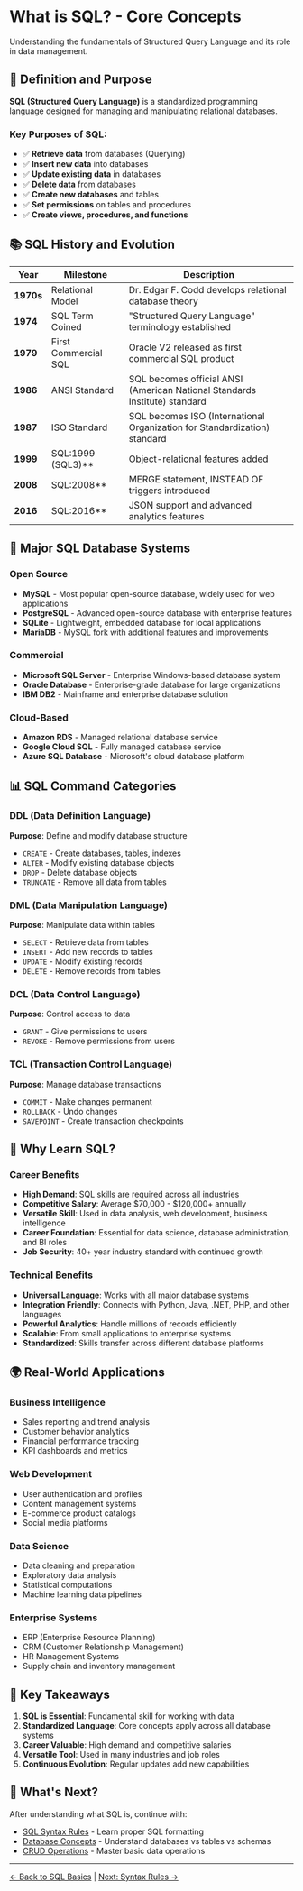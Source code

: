 # What is SQL? - Core Concepts

Understanding the fundamentals of Structured Query Language and its role in data management.

## 🎯 Definition and Purpose

**SQL (Structured Query Language)** is a standardized programming language designed for managing and manipulating relational databases.

### Key Purposes of SQL:
- ✅ **Retrieve data** from databases (Querying)
- ✅ **Insert new data** into databases
- ✅ **Update existing data** in databases  
- ✅ **Delete data** from databases
- ✅ **Create new databases** and tables
- ✅ **Set permissions** on tables and procedures
- ✅ **Create views, procedures, and functions**

## 📚 SQL History and Evolution

| Year | Milestone | Description |
|------|-----------|-------------|
| **1970s** | Relational Model | Dr. Edgar F. Codd develops relational database theory |
| **1974** | SQL Term Coined | "Structured Query Language" terminology established |
| **1979** | First Commercial SQL | Oracle V2 released as first commercial SQL product |
| **1986** | ANSI Standard | SQL becomes official ANSI (American National Standards Institute) standard |
| **1987** | ISO Standard | SQL becomes ISO (International Organization for Standardization) standard |
| **1999** | SQL:1999 (SQL3)** | Object-relational features added |
| **2008** | SQL:2008** | MERGE statement, INSTEAD OF triggers introduced |
| **2016** | SQL:2016** | JSON support and advanced analytics features |

## 🏢 Major SQL Database Systems

### Open Source
- **MySQL** - Most popular open-source database, widely used for web applications
- **PostgreSQL** - Advanced open-source database with enterprise features
- **SQLite** - Lightweight, embedded database for local applications
- **MariaDB** - MySQL fork with additional features and improvements

### Commercial
- **Microsoft SQL Server** - Enterprise Windows-based database system
- **Oracle Database** - Enterprise-grade database for large organizations
- **IBM DB2** - Mainframe and enterprise database solution

### Cloud-Based
- **Amazon RDS** - Managed relational database service
- **Google Cloud SQL** - Fully managed database service
- **Azure SQL Database** - Microsoft's cloud database platform

## 📊 SQL Command Categories

### DDL (Data Definition Language)
**Purpose**: Define and modify database structure
- `CREATE` - Create databases, tables, indexes
- `ALTER` - Modify existing database objects
- `DROP` - Delete database objects
- `TRUNCATE` - Remove all data from tables

### DML (Data Manipulation Language)  
**Purpose**: Manipulate data within tables
- `SELECT` - Retrieve data from tables
- `INSERT` - Add new records to tables
- `UPDATE` - Modify existing records
- `DELETE` - Remove records from tables

### DCL (Data Control Language)
**Purpose**: Control access to data
- `GRANT` - Give permissions to users
- `REVOKE` - Remove permissions from users

### TCL (Transaction Control Language)
**Purpose**: Manage database transactions
- `COMMIT` - Make changes permanent
- `ROLLBACK` - Undo changes
- `SAVEPOINT` - Create transaction checkpoints

## 💼 Why Learn SQL?

### Career Benefits
- **High Demand**: SQL skills are required across all industries
- **Competitive Salary**: Average $70,000 - $120,000+ annually
- **Versatile Skill**: Used in data analysis, web development, business intelligence
- **Career Foundation**: Essential for data science, database administration, and BI roles
- **Job Security**: 40+ year industry standard with continued growth

### Technical Benefits
- **Universal Language**: Works with all major database systems
- **Integration Friendly**: Connects with Python, Java, .NET, PHP, and other languages
- **Powerful Analytics**: Handle millions of records efficiently
- **Scalable**: From small applications to enterprise systems
- **Standardized**: Skills transfer across different database platforms

## 🌍 Real-World Applications

### Business Intelligence
- Sales reporting and trend analysis
- Customer behavior analytics
- Financial performance tracking
- KPI dashboards and metrics

### Web Development
- User authentication and profiles
- Content management systems
- E-commerce product catalogs
- Social media platforms

### Data Science
- Data cleaning and preparation
- Exploratory data analysis
- Statistical computations
- Machine learning data pipelines

### Enterprise Systems
- ERP (Enterprise Resource Planning)
- CRM (Customer Relationship Management)
- HR Management Systems
- Supply chain and inventory management

## 🎯 Key Takeaways

1. **SQL is Essential**: Fundamental skill for working with data
2. **Standardized Language**: Core concepts apply across all database systems
3. **Career Valuable**: High demand and competitive salaries
4. **Versatile Tool**: Used in many industries and job roles
5. **Continuous Evolution**: Regular updates add new capabilities

## 🔄 What's Next?

After understanding what SQL is, continue with:
- [SQL Syntax Rules](./sql-syntax-rules.md) - Learn proper SQL formatting
- [Database Concepts](./database-concepts.md) - Understand databases vs tables vs schemas
- [CRUD Operations](./crud-operations.md) - Master basic data operations

---
[← Back to SQL Basics](../README.md) | [Next: Syntax Rules →](./sql-syntax-rules.md)